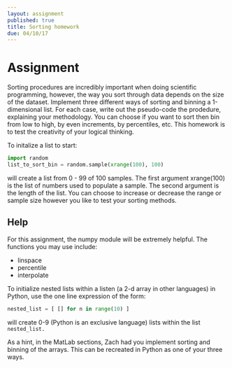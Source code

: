 ```yaml
---
layout: assignment
published: true
title: Sorting homework
due: 04/10/17
---
```


# Assignment
Sorting procedures are incredibly important when doing scientific programming, however, the way you sort through data depends on the size of the dataset.  Implement three different ways of sorting and binning a 1-dimensional list.  For each case, write out the pseudo-code the prodedure, explaining your methodology. You can choose if you want to sort then bin from low to high, by even increments, by percentiles, etc.  This homework is to test the creativity of your logical thinking.  

To initalize a list to start:
~~~ python
import random
list_to_sort_bin = random.sample(xrange(100), 100)
~~~
will create a list from 0 - 99 of 100 samples.  The first argument xrange(100) is the list of numbers used to populate a sample.  The second argument is the length of the list.  You can choose to increase or decrease the range or sample size however you like to test your sorting methods.


## Help
For this assignment, the numpy module will be extremely helpful.  The functions you may use include:
* linspace
* percentile
* interpolate


To initialize nested lists within a listen (a 2-d array in other languages) in Python, use the one line expression of the form:

~~~ python
nested_list = [ [] for n in range(10) ]
~~~
will create 0-9 (Python is an exclusive language) lists within the list `nested_list.`  


As a hint, in the MatLab sections, Zach had you implement sorting and binning of the arrays.  This can be recreated in Python as one of your three ways.
